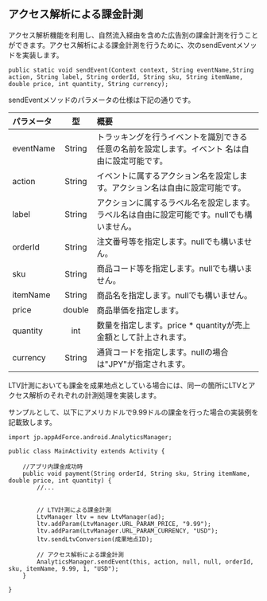 ## アクセス解析による課金計測

アクセス解析機能を利用し、自然流入経由を含めた広告別の課金計測を行うことができます。アクセス解析による課金計測を行うために、次のsendEventメソッドを実装します。

```java:
public static void sendEvent(Context context, String eventName,String action, String label, String orderId, String sku, String itemName, double price, int quantity, String currency);
```

sendEventメソッドのパラメータの仕様は下記の通りです。

|パラメータ|型|概要|
|:------|:------:|:------|
|eventName|String|トラッキングを行うイベントを識別できる任意の名前を設定します。イベント 名は自由に設定可能です。|
|action|String|イベントに属するアクション名を設定します。アクション名は自由に設定可能です。|
|label|String|アクションに属するラベル名を設定します。ラベル名は自由に設定可能です。nullでも構いません。|
|orderId|String|注文番号等を指定します。nullでも構いません。|
|sku|String|商品コード等を指定します。nullでも構いません。|
|itemName|String|商品名を指定します。nullでも構いません。|
|price|double|商品単価を指定します。|
|quantity|int|数量を指定します。price * quantityが売上金額として計上されます。|
|currency|String|通貨コードを指定します。nullの場合は"JPY"が指定されます。|


LTV計測においても課金を成果地点としている場合には、同一の箇所にLTVとアクセス解析のそれぞれの計測処理を実装します。

サンプルとして、以下にアメリカドルで9.99ドルの課金を行った場合の実装例を記載致します。




```java:
import jp.appAdForce.android.AnalyticsManager;

public class MainActivity extends Activity {

	//アプリ内課金成功時	public void payment(String orderId, String sku, String itemName, double price, int quantity) {
		//...
						// LTV計測による課金計測
		LtvManager ltv = new LtvManager(ad);
		ltv.addParam(LtvManager.URL_PARAM_PRICE, "9.99");
		ltv.addParam(LtvManager.URL_PARAM_CURRENCY, "USD");
		ltv.sendLtvConversion(成果地点ID);

		// アクセス解析による課金計測		AnalyticsManager.sendEvent(this, action, null, null, orderId, sku, itemName, 9.99, 1, "USD");	}}
```